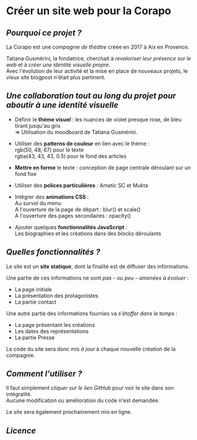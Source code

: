   # Créer un site web pour la Corapo
  
  ## *Pourquoi ce projet ?*
  La Corapo est une *compagnie de théâtre* créée en 2017 à Aix en Provence.  
  
  Tatiana Gusmérini, la fondatrice, cherchait à *revaloriser leur présence sur le web* et à *créer une identité visuelle propre*.  
  Avec l'évolution de leur activité et la mise en place de nouveaux projets, le vieux site blogpost n'était plus pertinent.  
  
  
  ## *Une collaboration tout au long du projet pour aboutir à une identité visuelle*
  
  + Définir le **thème visuel** : les nuances de violet presque rose, de bleu tirant jusqu'au gris  
  => Utilisation du moodboard de Tatiana Gusmérini.  
 
  + Utiliser des **patterns de couleur** en lien avec le thème :  
  rgb(50, 48, 67) pour le texte  
  rgba(43, 43, 43, 0.5) pour le fond des articles  
  
  + **Mettre en forme** le texte : conception de page centrale déroulant sur un fond fixe  
  
  + Utiliser des **polices particulières** : Amatic SC et Mukta
  
  + Intégrer des **animations CSS** :   
  Au survol du menu    
  A l'ouverture de la page de départ : blur() et scale()  
  A l'ouverture des pages secondaires : opacity()
  
  + Ajouter quelques **fonctionnalités JavaScript** :     
  Les biographies et les créations dans des blocks déroulants  
  
  
  ## *Quelles fonctionnalités ?*
  
  Le site est un **site statique**, dont la finalité est de diffuser des informations.  
  
  Une partie de ces informations ne sont *pas - ou peu - amenées à évoluer* :
  + La page initiale
  + La présentation des protagonistes
  + La partie contact
  
  Une autre partie des informations fournies va *s'étoffer dans le temps* :
  + La page présentant les créations
  + Les dates des représentations
  + La partie Presse
  
  Le code du site sera donc *mis à jour* à chaque nouvelle création de la compagnie.
  
  
  ## *Comment l'utiliser ?*
  
  Il faut simplement *cliquer sur le lien GitHub* pour voir le site dans son intégralité.  
  Aucune modification ou amélioration du code n'est demandée.
  
  Le site sera également prochainement mis en ligne.
  
  
  ## *Licence*
